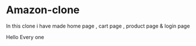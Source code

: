 # Amazon-clone
In this clone i have made home page , cart page , product page & login page
<P>Hello Every one</P>
